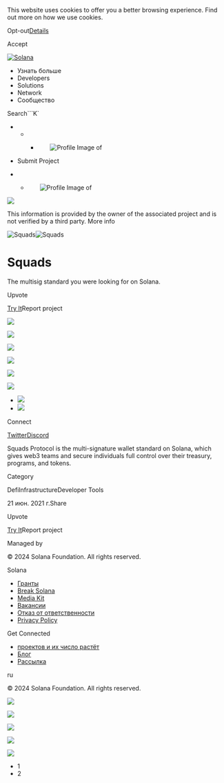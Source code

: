 This website uses cookies to offer you a better browsing experience. Find out
more on how we use cookies.

Opt-out[Details](/ru/privacy-policy#collection-of-information)

Accept

[![Solana](/_next/static/media/logotype.e4df684f.svg)](/ru)

  * Узнать больше
  * Developers
  * Solutions
  * Network
  * Сообщество

Search```K`

  *   *   * ![](data:image/svg+xml,%3csvg%20xmlns=%27http://www.w3.org/2000/svg%27%20version=%271.1%27%20width=%2728%27%20height=%2728%27/%3e)![Profile Image of ](/_next/static/media/ecosystem_user.7ebb52fa.svg)

  * Submit Project
  *   * ![](data:image/svg+xml,%3csvg%20xmlns=%27http://www.w3.org/2000/svg%27%20version=%271.1%27%20width=%2728%27%20height=%2728%27/%3e)![Profile Image of ](/_next/static/media/ecosystem_user.7ebb52fa.svg)

![](/_next/image?url=%2F_next%2Fstatic%2Fmedia%2Fhero.631479cd.png&w=3840&q=75)

This information is provided by the owner of the associated project and is not
verified by a third party. More info

![Squads](/_next/image?url=%2Fapi%2Fprojectimg%2Fckwgwinma39224eysx9zn2nuxd%3Ftype%3DLOGO&w=3840&q=75)![Squads](/_next/image?url=%2Fapi%2Fprojectimg%2Fckwgwinma39224eysx9zn2nuxd%3Ftype%3DLOGO&w=3840&q=75)

# Squads

The multisig standard you were looking for on Solana.

Upvote

[Try It](https://squads.so/)Report project

![](/api/projectimg/ckwgwinma39224eysx9zn2nuxd?type=IMG&number=0)

![](/api/projectimg/ckwgwinma39224eysx9zn2nuxd?type=IMG&number=1)

![](/api/projectimg/ckwgwinma39224eysx9zn2nuxd?type=IMG&number=0)

![](/api/projectimg/ckwgwinma39224eysx9zn2nuxd?type=IMG&number=1)

![](/api/projectimg/ckwgwinma39224eysx9zn2nuxd?type=IMG&number=0)

![](/api/projectimg/ckwgwinma39224eysx9zn2nuxd?type=IMG&number=1)

  * ![](/_next/image?url=%2Fapi%2Fprojectimg%2Fckwgwinma39224eysx9zn2nuxd%3Ftype%3DIMG%26number%3D0&w=3840&q=75)
  * ![](/_next/image?url=%2Fapi%2Fprojectimg%2Fckwgwinma39224eysx9zn2nuxd%3Ftype%3DIMG%26number%3D1&w=3840&q=75)

Connect

[Twitter](https://twitter.com/SquadsProtocol)[Discord](https://discord.gg/Qwhew4M4RS)

Squads Protocol is the multi-signature wallet standard on Solana, which gives
web3 teams and secure individuals full control over their treasury, programs,
and tokens.

Category

DefiInfrastructureDeveloper Tools

21 июн. 2021 г.Share

Upvote

[Try It](https://squads.so/)Report project

Managed by

[](/ru)

[](/youtube)[](/twitter)[](/discord)[](/reddit)[](/github)[](/telegram)

© 2024 Solana Foundation. All rights reserved.

Solana

  * [Гранты](https://solana.org/grants)
  * [Break Solana](https://break.solana.com/)
  * [Media Kit](/ru/branding)
  * [Вакансии](https://jobs.solana.com/)
  * [Отказ от ответственности](/ru/tos)
  * [Privacy Policy](/ru/privacy-policy)

Get Connected

  * [проектов и их число растёт](/ru/ecosystem)
  * [Блог](/ru/news)
  * [Рассылка](/ru/newsletter)

ru

© 2024 Solana Foundation. All rights reserved.

![](/api/projectimg/ckwgwinma39224eysx9zn2nuxd?type=IMG&number=1)

![](/api/projectimg/ckwgwinma39224eysx9zn2nuxd?type=IMG&number=0)

![](/api/projectimg/ckwgwinma39224eysx9zn2nuxd?type=IMG&number=1)

![](/api/projectimg/ckwgwinma39224eysx9zn2nuxd?type=IMG&number=0)

![](/api/projectimg/ckwgwinma39224eysx9zn2nuxd?type=IMG&number=1)

  * 1
  * 2

